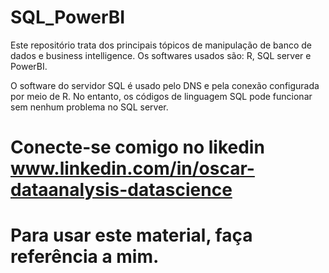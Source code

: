 # SQL_PowerBI
Este repositório trata dos principais tópicos de manipulação de banco de dados e business intelligence.
Os softwares usados são: R, SQL server e PowerBI. 

O software do servidor SQL é usado pelo DNS e pela conexão configurada por meio de R. No entanto, os códigos de linguagem SQL
pode funcionar sem nenhum problema no SQL server.

# Conecte-se comigo no likedin www.linkedin.com/in/oscar-dataanalysis-datascience
# Para usar este material, faça referência a mim. 
